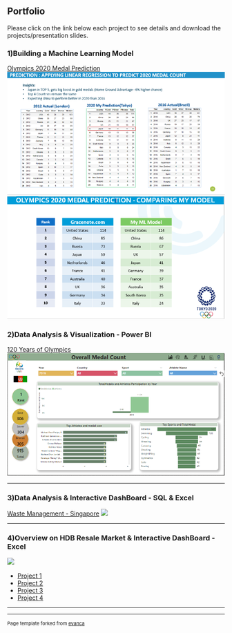 ## Portfolio
Please click on the link below each project to see details and download the projects/presentation slides.


### 1)Building a Machine Learning Model

[Olympics 2020 Medal Prediction](/pdf/Olympics%202020%20Medal%20Prediction-PDF)
<img src="images/olympics2020prediction.PNG?raw=true"/>
<img src="images/Olympics%202020%20Medal%20Prediction.PNG?raw=true"/>

### 2)Data Analysis & Visualization - Power BI
[120 Years of Olympics](/pdf/Olympics%202020%20Medal%20Prediction-PDF)
<img src="images/Olympics%20Dashboard.PNG?raw=true"/>

---
### 3)Data Analysis & Interactive DashBoard - SQL & Excel
[Waste Management - Singapore](/pdf/Singapore%20Waste%20Management-pdf.pdf)
<img src="WasteManagement-Interactive%20Dashboard.PNG?raw=true"/>

---
### 4)Overview on HDB Resale Market & Interactive DashBoard -  Excel
<img src="HDB%20Resale%20Market%20Overview-Interactive%20DashBoard.PNG?raw=true"/>





- [Project 1](http://example.com/)
- [Project 2](http://example.com/)
- [Project 3](http://example.com/)
- [Project 4](http://example.com/)


---




---
<p style="font-size:11px">Page template forked from <a href="https://github.com/evanca/quick-portfolio">evanca</a></p>
<!-- Remove above link if you don't want to attibute -->
